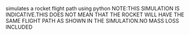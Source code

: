 simulates a rocket flight path using python
NOTE:THIS SIMULATION IS INDICATIVE.THIS DOES NOT MEAN THAT THE ROCKET WILL HAVE THE SAME FLIGHT PATH AS SHOWN IN THE SIMULATION.NO MASS LOSS INCLUDED

